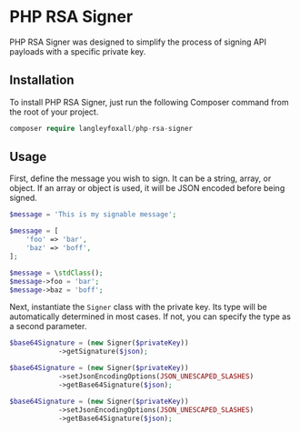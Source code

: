 
# PHP RSA Signer

PHP RSA Signer was designed to simplify the process of signing API
payloads with a specific private key.

## Installation

To install PHP RSA Signer, just run the following Composer command
from the root of your project.

```php
composer require langleyfoxall/php-rsa-signer
```

## Usage

First, define the message you wish to sign. It can be a string, array,
or object. If an array or object is used, it will be JSON encoded before
being signed. 

```php
$message = 'This is my signable message';

$message = [
    'foo' => 'bar',
    'baz' => 'boff',
];

$message = \stdClass();
$message->foo = 'bar';
$message->baz = 'boff';
```

Next, instantiate the `Signer` class with the private key. Its type will
be automatically determined in most cases. If not, you can specify the 
type as a second parameter.

```php
$base64Signature = (new Signer($privateKey))
            ->getSignature($json);

$base64Signature = (new Signer($privateKey))
            ->setJsonEncodingOptions(JSON_UNESCAPED_SLASHES)
            ->getBase64Signature($json);

$base64Signature = (new Signer($privateKey))
            ->setJsonEncodingOptions(JSON_UNESCAPED_SLASHES)
            ->getBase64Signature($json);

```